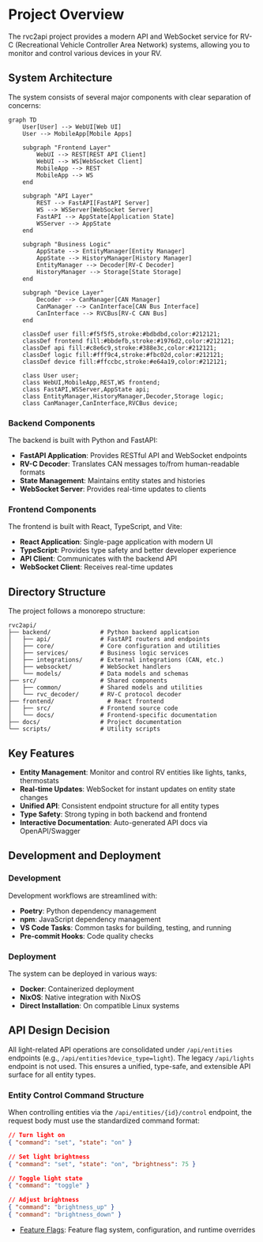 # Project Overview

The rvc2api project provides a modern API and WebSocket service for RV-C (Recreational Vehicle Controller Area Network) systems, allowing you to monitor and control various devices in your RV.

## System Architecture

The system consists of several major components with clear separation of concerns:

```mermaid
graph TD
    User[User] --> WebUI[Web UI]
    User --> MobileApp[Mobile Apps]

    subgraph "Frontend Layer"
        WebUI --> REST[REST API Client]
        WebUI --> WS[WebSocket Client]
        MobileApp --> REST
        MobileApp --> WS
    end

    subgraph "API Layer"
        REST --> FastAPI[FastAPI Server]
        WS --> WSServer[WebSocket Server]
        FastAPI --> AppState[Application State]
        WSServer --> AppState
    end

    subgraph "Business Logic"
        AppState --> EntityManager[Entity Manager]
        AppState --> HistoryManager[History Manager]
        EntityManager --> Decoder[RV-C Decoder]
        HistoryManager --> Storage[State Storage]
    end

    subgraph "Device Layer"
        Decoder --> CanManager[CAN Manager]
        CanManager --> CanInterface[CAN Bus Interface]
        CanInterface --> RVCBus[RV-C CAN Bus]
    end

    classDef user fill:#f5f5f5,stroke:#bdbdbd,color:#212121;
    classDef frontend fill:#bbdefb,stroke:#1976d2,color:#212121;
    classDef api fill:#c8e6c9,stroke:#388e3c,color:#212121;
    classDef logic fill:#fff9c4,stroke:#fbc02d,color:#212121;
    classDef device fill:#ffccbc,stroke:#e64a19,color:#212121;

    class User user;
    class WebUI,MobileApp,REST,WS frontend;
    class FastAPI,WSServer,AppState api;
    class EntityManager,HistoryManager,Decoder,Storage logic;
    class CanManager,CanInterface,RVCBus device;
```

### Backend Components

The backend is built with Python and FastAPI:

- **FastAPI Application**: Provides RESTful API and WebSocket endpoints
- **RV-C Decoder**: Translates CAN messages to/from human-readable formats
- **State Management**: Maintains entity states and histories
- **WebSocket Server**: Provides real-time updates to clients

### Frontend Components

The frontend is built with React, TypeScript, and Vite:

- **React Application**: Single-page application with modern UI
- **TypeScript**: Provides type safety and better developer experience
- **API Client**: Communicates with the backend API
- **WebSocket Client**: Receives real-time updates

## Directory Structure

The project follows a monorepo structure:

```text
rvc2api/
├── backend/              # Python backend application
│   ├── api/              # FastAPI routers and endpoints
│   ├── core/             # Core configuration and utilities
│   ├── services/         # Business logic services
│   ├── integrations/     # External integrations (CAN, etc.)
│   ├── websocket/        # WebSocket handlers
│   └── models/           # Data models and schemas
├── src/                  # Shared components
│   ├── common/           # Shared models and utilities
│   └── rvc_decoder/      # RV-C protocol decoder
├── frontend/               # React frontend
│   ├── src/              # Frontend source code
│   └── docs/             # Frontend-specific documentation
├── docs/                 # Project documentation
└── scripts/              # Utility scripts
```

## Key Features

- **Entity Management**: Monitor and control RV entities like lights, tanks, thermostats
- **Real-time Updates**: WebSocket for instant updates on entity state changes
- **Unified API**: Consistent endpoint structure for all entity types
- **Type Safety**: Strong typing in both backend and frontend
- **Interactive Documentation**: Auto-generated API docs via OpenAPI/Swagger

## Development and Deployment

### Development

Development workflows are streamlined with:

- **Poetry**: Python dependency management
- **npm**: JavaScript dependency management
- **VS Code Tasks**: Common tasks for building, testing, and running
- **Pre-commit Hooks**: Code quality checks

### Deployment

The system can be deployed in various ways:

- **Docker**: Containerized deployment
- **NixOS**: Native integration with NixOS
- **Direct Installation**: On compatible Linux systems

## API Design Decision

All light-related API operations are consolidated under `/api/entities` endpoints (e.g., `/api/entities?device_type=light`). The legacy `/api/lights` endpoint is not used. This ensures a unified, type-safe, and extensible API surface for all entity types.

### Entity Control Command Structure

When controlling entities via the `/api/entities/{id}/control` endpoint, the request body must use the standardized command format:

```json
// Turn light on
{ "command": "set", "state": "on" }

// Set light brightness
{ "command": "set", "state": "on", "brightness": 75 }

// Toggle light state
{ "command": "toggle" }

// Adjust brightness
{ "command": "brightness_up" }
{ "command": "brightness_down" }
```

- [Feature Flags](architecture/feature-flags.md): Feature flag system, configuration, and runtime overrides
